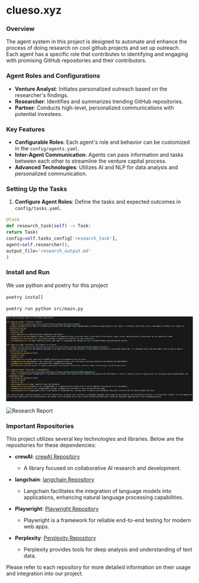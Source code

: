 # clueso.xyz

### Overview
The agent system in this project is designed to automate and enhance the process of doing research on cool github projects and set up outreach. Each agent has a specific role that contributes to identifying and engaging with promising GitHub repositories and their contributors.

### Agent Roles and Configurations
- **Venture Analyst**: Initiates personalized outreach based on the researcher's findings.
- **Researcher**: Identifies and summarizes trending GitHub repositories.
- **Partner**: Conducts high-level, personalized communications with potential investees.

### Key Features
- **Configurable Roles**: Each agent's role and behavior can be customized in the `config/agents.yaml`.
- **Inter-Agent Communication**: Agents can pass information and tasks between each other to streamline the venture capital process.
- **Advanced Technologies**: Utilizes AI and NLP for data analysis and personalized communication.

### Setting Up the Tasks
1. **Configure Agent Roles**: Define the tasks and expected outcomes in `config/tasks.yaml`.

```python
@task
def research_task(self) -> Task:
return Task(
config=self.tasks_config['research_task'],
agent=self.researcher(),
output_file='research_output.md'
)
```

### Install and Run

We use python and poetry for this project

`poetry install`

`poetry run python src/main.py`

![Outreach Process](./assets/outreach.png)

![Research Report](./assetns/research_report.png)

### Important Repositories

This project utilizes several key technologies and libraries. Below are the repositories for these dependencies:

- **crewAI**: [crewAI Repository](https://github.com/crewAI/crewAI)
  - A library focused on collaborative AI research and development.

- **langchain**: [langchain Repository](https://github.com/langchain/langchain)
  - Langchain facilitates the integration of language models into applications, enhancing natural language processing capabilities.

- **Playwright**: [Playwright Repository](https://github.com/microsoft/playwright)
  - Playwright is a framework for reliable end-to-end testing for modern web apps.

- **Perplexity**: [Perplexity Repository](https://github.com/perplexity/perplexity)
  - Perplexity provides tools for deep analysis and understanding of text data.

Please refer to each repository for more detailed information on their usage and integration into our project.